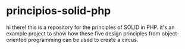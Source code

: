 # principios-solid-php


hi there! this is a repository for the principles of SOLID in PHP.  it's an example project to show how these five design principles from object-oriented programming can be used to create a circus.